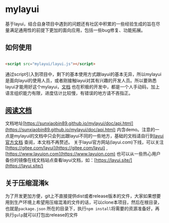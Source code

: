 # mylayui

基于layui，结合自身项目中遇到的问题还有社区中积累的一些经验生成的旨在尽量满足通用性的前提下更加的面向应用，包括一些bug修复、功能拓展。

## 如何使用

```html

<script src="mylayui/layui.js"></script>
```

通过script引入到项目中，剩下的基本使用方式跟layui的基本无异，所以mylayui是面向layui的使用人员，或者刚接触layui对其有兴趣的开发人员。所以要熟悉layui才能用好这个mylayui，[文档](https://sunxiaobin89.github.io/mylayui/doc/api.html)
也在积极的开发中，都是一个人手动码，加上语言组织能力有限，进度估计比较慢，有错误的地方请不吝指正。


## [阅读文档](https://sunxiaobin89.github.io/mylayui/doc/api.html)

文档地址[https://sunxiaobin89.github.io/mylayui/doc/api.html](https://sunxiaobin89.github.io/mylayui/doc/api.html)
内含demo。注意的一点是mylayui的文档中只会列出跟layui不同的一些地方，基础的文档请自行到[layui官方文档](https://www.layuion.com/doc/) 查阅，本文档不再赘述。
关于layui官方网站(layui.com)下线，可以关注[https://gitee.com/layui](https://gitee.com/layui) , [https://www.layuion.com](https://www.layuion.com)
也可以从一些热心用户备份的镜像在线文档站点查看layui文档，如：[https://layui.site/](https://layui.site/)

## 关于压缩混淆k

为了开发更加方便，git上不直接提供dist或者release版本的文件，大家如果想要用到生产环境上希望用压缩混淆的文件的话，可以clone本项目，然后在根目录，也就是```package.json```
所在的目录下，执行```npm install```将需要的资源准备好，再执行```gulp```就可以打包出release的文件